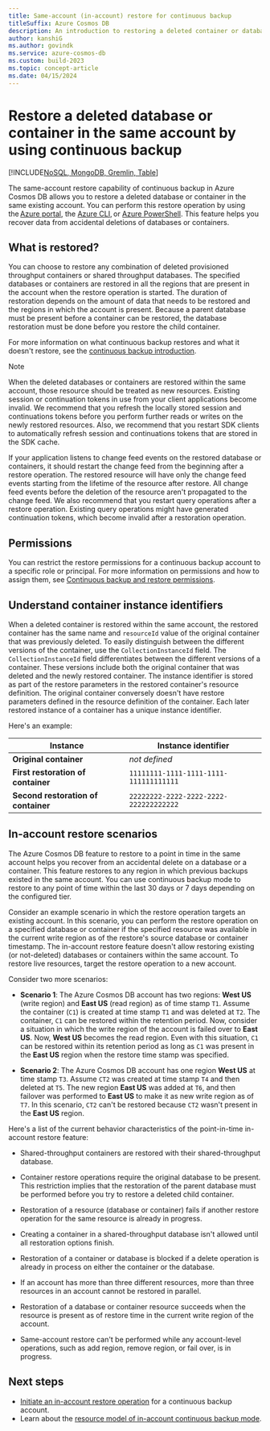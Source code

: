 ```yaml
---
title: Same-account (in-account) restore for continuous backup  
titleSuffix: Azure Cosmos DB
description: An introduction to restoring a deleted container or database to a specific point in time in the same Azure Cosmos DB account.
author: kanshiG
ms.author: govindk
ms.service: azure-cosmos-db
ms.custom: build-2023
ms.topic: concept-article
ms.date: 04/15/2024
---
```


# Restore a deleted database or container in the same account by using continuous backup 

[!INCLUDE[NoSQL, MongoDB, Gremlin, Table](includes/appliesto-nosql-mongodb-gremlin-table.md)]

The same-account restore capability of continuous backup in Azure Cosmos DB allows you to restore a deleted database or container in the same existing account. You can perform this restore operation by using the [Azure portal](how-to-restore-in-account-continuous-backup.md?tabs=azure-portal&pivots=api-nosql), the [Azure CLI](how-to-restore-in-account-continuous-backup.md?tabs=azure-cli&pivots=api-nosql), or [Azure PowerShell](how-to-restore-in-account-continuous-backup.md?tabs=azure-powershell&pivots=api-nosql). This feature helps you recover data from accidental deletions of databases or containers.

## What is restored?

You can choose to restore any combination of deleted provisioned throughput containers or shared throughput databases. The specified databases or containers are restored in all the regions that are present in the account when the restore operation is started. The duration of restoration depends on the amount of data that needs to be restored and the regions in which the account is present. Because a parent database must be present before a container can be restored, the database restoration must be done before you restore the child container.

For more information on what continuous backup restores and what it doesn't restore, see the [continuous backup introduction](continuous-backup-restore-introduction.md).

> [!NOTE]
> When the deleted databases or containers are restored within the same account, those resource should be treated as new resources. Existing session or continuation tokens in use from your client applications become invalid. We recommend that you refresh the locally stored session and continuations tokens before you perform further reads or writes on the newly restored resources. Also, we recommend that you restart SDK clients to automatically refresh session and continuations tokens that are stored in the SDK cache.

If your application listens to change feed events on the restored database or containers, it should restart the change feed from the beginning after a restore operation. The restored resource will have only the change feed events starting from the lifetime of the resource after restore. All change feed events before the deletion of the resource aren't propagated to the change feed. We also recommend that you restart query operations after a restore operation. Existing query operations might have generated continuation tokens, which become invalid after a restoration operation.

## Permissions

You can restrict the restore permissions for a continuous backup account to a specific role or principal. For more information on permissions and how to assign them, see [Continuous backup and restore permissions](continuous-backup-restore-permissions.md).

## Understand container instance identifiers

When a deleted container is restored within the same account, the restored container has the same name and `resourceId` value of the original container that was previously deleted. To easily distinguish between the different versions of the container, use the `CollectionInstanceId` field. The `CollectionInstanceId` field differentiates between the different versions of a container. These versions include both the original container that was deleted and the newly restored container. The instance identifier is stored as part of the restore parameters in the restored container's resource definition. The original container conversely doesn't have restore parameters defined in the resource definition of the container. Each later restored instance of a container has a unique instance identifier.

Here's an example:

| Instance | Instance identifier |
| --- | --- |
| **Original container** | *not defined* |
| **First restoration of container** | `11111111-1111-1111-1111-111111111111` |
| **Second restoration of container** | `22222222-2222-2222-2222-222222222222` |

## In-account restore scenarios

The Azure Cosmos DB feature to restore to a point in time in the same account helps you recover from an accidental delete on a database or a container. This feature restores to any region in which previous backups existed in the same account. You can use continuous backup mode to restore to any point of time within the last 30 days or 7 days depending on the configured tier.

Consider an example scenario in which the restore operation targets an existing account. In this scenario, you can perform the restore operation on a specified database or container if the specified resource was available in the current write region as of the restore's source database or container timestamp. The in-account restore feature doesn't allow restoring existing (or not-deleted) databases or containers within the same account. To restore live resources, target the restore operation to a new account.
  
Consider two more scenarios:

- **Scenario 1**: The Azure Cosmos DB account has two regions: **West US** (write region) and **East US** (read region) as of time stamp `T1`. Assume the container (`C1`) is created at time stamp `T1` and was deleted at `T2`. The container, `C1` can be restored within the retention period. Now, consider a situation in which the write region of the account is failed over to **East US**. Now, **West US** becomes the read region. Even with this situation, `C1` can be restored within its retention period as long as `C1` was present in the **East US** region when the restore time stamp was specified.

- **Scenario 2**: The Azure Cosmos DB account has one region **West US** at time stamp `T3`. Assume `CT2` was created at time stamp `T4` and then deleted at `T5`. The new region **East US** was added at `T6`, and then failover was performed to **East US** to make it as new write region as of `T7`. In this scenario, `CT2` can't be restored because `CT2` wasn't present in the **East US** region.

Here's a list of the current behavior characteristics of the point-in-time in-account restore feature:

- Shared-throughput containers are restored with their shared-throughput database.

- Container restore operations require the original database to be present. This restriction implies that the restoration of the parent database must be performed before you try to restore a deleted child container.  

- Restoration of a resource (database or container) fails if another restore operation for the same resource is already in progress.

- Creating a container in a shared-throughput database isn't allowed until all restoration options finish.

- Restoration of a container or database is blocked if a delete operation is already in process on either the container or the database.

- If an account has more than three different resources, more than three resources in an account cannot be restored in parallel.  

- Restoration of a database or container resource succeeds when the resource is present as of restore time in the current write region of the account.

- Same-account restore can't be performed while any account-level operations, such as add region, remove region, or fail over, is in progress.

## Next steps

- [Initiate an in-account restore operation](how-to-restore-in-account-continuous-backup.md) for a continuous backup account.
- Learn about the [resource model of in-account continuous backup mode](restore-in-account-continuous-backup-resource-model.md).
